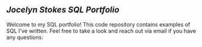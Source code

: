 ## *Jocelyn Stokes SQL Portfolio*

Welcome to my SQL portfolio! This code repository contains examples of SQL I've written. Feel free to take a look and reach out via email if you have any questions: 
